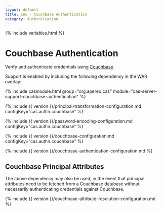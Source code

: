 ```yaml
---
layout: default
title: CAS - Couchbase Authentication
category: Authentication
---
```

{% include variables.html %}


# Couchbase Authentication

Verify and authenticate credentials using [Couchbase](http://www.couchbase.com/).

Support is enabled by including the following dependency in the WAR overlay:

{% include casmodule.html group="org.apereo.cas" module="cas-server-support-couchbase-authentication" %}

{% include {{ version }}/principal-transformation-configuration.md configKey="cas.authn.couchbase" %}

{% include {{ version }}/password-encoding-configuration.md configKey="cas.authn.couchbase" %}

{% include {{ version }}/couchbase-configuration.md configKey="cas.authn.couchbase" %}

{% include {{ version }}/couchbase-authentication-configuration.md %}

## Couchbase Principal Attributes

The above dependency may also be used, in the event that principal attributes 
need to be fetched from a Couchbase database without necessarily authenticating credentials against Couchbase. 

{% include {{ version }}/couchbase-attribute-resolution-configuration.md %}
